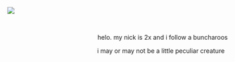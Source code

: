 ![](https://files.catbox.moe/8ou9d0.png)

⠀

⠀⠀⠀⠀⠀⠀⠀⠀⠀⠀⠀⠀⠀⠀⠀⠀⠀⠀⠀⠀helo. my nick is 2x and i follow a buncharoos

⠀ ⠀ ⠀⠀⠀⠀⠀⠀ ⠀⠀⠀⠀⠀⠀⠀⠀⠀ ⠀ i may or may not be a little peculiar creature


